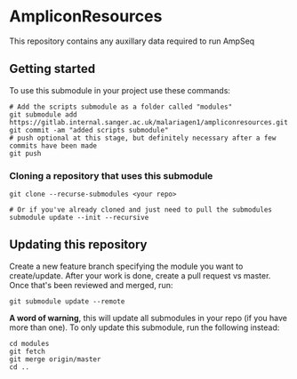 # AmpliconResources

This repository contains any auxillary data required to run AmpSeq 

## Getting started

To use this submodule in your project use these commands:

```shell
# Add the scripts submodule as a folder called "modules"
git submodule add https://gitlab.internal.sanger.ac.uk/malariagen1/ampliconresources.git
git commit -am "added scripts submodule"
# push optional at this stage, but definitely necessary after a few commits have been made
git push
```

### Cloning a repository that uses this submodule
```shell
git clone --recurse-submodules <your repo>

# Or if you've already cloned and just need to pull the submodules
submodule update --init --recursive
```

## Updating this repository
Create a new feature branch specifying the module you want to create/update.
After your work is done, create a pull request vs master.
Once that's been reviewed and merged, run:
```shell
git submodule update --remote
```
**A word of warning**, this will update all submodules in your repo (if you have more than one).
To only update this submodule, run the following instead:
```shell
cd modules
git fetch
git merge origin/master
cd ..
```